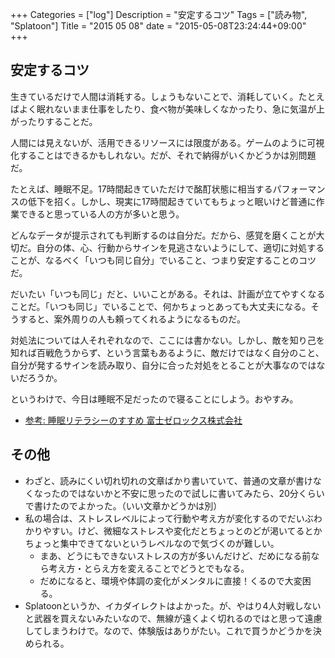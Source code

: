 +++
Categories = ["log"]
Description = "安定するコツ"
Tags = ["読み物", "Splatoon"]
Title = "2015 05 08"
date = "2015-05-08T23:24:44+09:00"
+++

## 安定するコツ
生きているだけで人間は消耗する。しょうもないことで、消耗していく。たとえばよく眠れないまま仕事をしたり、食べ物が美味しくなかったり、急に気温が上がったりすることだ。

人間には見えないが、活用できるリソースには限度がある。ゲームのように可視化することはできるかもしれない。だが、それで納得がいくかどうかは別問題だ。

たとえば、睡眠不足。17時間起きていただけで酩酊状態に相当するパフォーマンスの低下を招く。しかし、現実に17時間起きていてもちょっと眠いけど普通に作業できると思っている人の方が多いと思う。

どんなデータが提示されても判断するのは自分だ。だから、感覚を磨くことが大切だ。自分の体、心、行動からサインを見逃さないようにして、適切に対処することが、なるべく「いつも同じ自分」でいること、つまり安定することのコツだ。

だいたい「いつも同じ」だと、いいことがある。それは、計画が立てやすくなることだ。「いつも同じ」でいることで、何かちょっとあっても大丈夫になる。そうすると、案外周りの人も頼ってくれるようになるものだ。

対処法については人それぞれなので、ここには書かない。しかし、敵を知り己を知れば百戦危うからず、という言葉もあるように、敵だけではなく自分のこと、自分が発するサインを読み取り、自分に合った対処をとることが大事なのではないだろうか。

というわけで、今日は睡眠不足だったので寝ることにしよう。おやすみ。

* [参考: 睡眠リテラシーのすすめ 富士ゼロックス株式会社](http://www.fujixerox.co.jp/support/xdirect/mental_health/mh_1010.html)

## その他
* わざと、読みにくい切れ切れの文章ばかり書いていて、普通の文章が書けなくなったのではないかと不安に思ったので試しに書いてみたら、20分くらいで書けたのでよかった。（いい文章かどうかは別）
* 私の場合は、ストレスレベルによって行動や考え方が変化するのでだいぶわかりやすい。けど、微細なストレスや変化だとちょっとのどが渇いてるとかちょっと集中できてないというレベルなので気づくのが難しい。
	* まあ、どうにもできないストレスの方が多いんだけど、だめになる前なら考え方・とらえ方を変えることでどうとでもなる。
	* だめになると、環境や体調の変化がメンタルに直接！くるので大変困る。
* Splatoonというか、イカダイレクトはよかった。が、やはり4人対戦しないと武器を買えないみたいなので、無線が遠くよく切れるのではと思って遠慮してしまうわけで。なので、体験版はありがたい。これで買うかどうかを決められる。